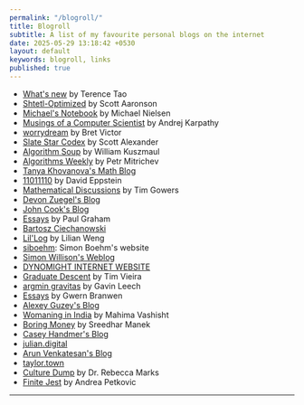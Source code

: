 ```yaml
---
permalink: "/blogroll/"
title: Blogroll
subtitle: A list of my favourite personal blogs on the internet
date: 2025-05-29 13:18:42 +0530
layout: default
keywords: blogroll, links
published: true
---
```


* [What's new](https://terrytao.wordpress.com/) by Terence Tao
* [Shtetl-Optimized](https://scottaaronson.blog/) by Scott Aaronson
* [Michael's Notebook](https://michaelnotebook.com/) by Michael Nielsen
* [Musings of a Computer Scientist](https://karpathy.github.io/) by Andrej Karpathy
* [worrydream](https://worrydream.com/) by Bret Victor
* [Slate Star Codex](https://slatestarcodex.com/) by Scott Alexander
* [Algorithm Soup](https://algorithmsoup.wordpress.com/) by William Kuszmaul
* [Algorithms Weekly](https://blog.mitrichev.ch/) by Petr Mitrichev
* [Tanya Khovanova's Math Blog](https://blog.tanyakhovanova.com/)
* [11011110](https://11011110.github.io/blog/) by David Eppstein
* [Mathematical Discussions](https://www.dpmms.cam.ac.uk/~wtg10/mathsindex.html) by Tim Gowers
* [Devon Zuegel's Blog](https://devonzuegel.com/)
* [John Cook's Blog](https://www.johndcook.com/blog/writing/)
* [Essays](https://paulgraham.com/articles.html) by Paul Graham
* [Bartosz Ciechanowski](https://ciechanow.ski/)
* [Lil'Log](https://lilianweng.github.io/) by Lilian Weng
* [siboehm](https://siboehm.com/): Simon Boehm's website
* [Simon Willison's Weblog](https://simonwillison.net/)
* [DYNOMIGHT INTERNET WEBSITE](https://dynomight.net/)
* [Graduate Descent](https://timvieira.github.io/blog) by Tim Vieira
* [argmin gravitas](https://www.gleech.org/) by Gavin Leech
* [Essays](https://gwern.net/) by Gwern Branwen
* [Alexey Guzey's Blog](https://guzey.com/)
* [Womaning in India](https://womaning.substack.com/) by Mahima Vashisht
* [Boring Money](https://boringmoney.in/) by Sreedhar Manek
* [Casey Handmer's Blog](https://caseyhandmer.wordpress.com/)
* [julian.digital](https://julian.digital/)
* [Arun Venkatesan's Blog](https://arun.is/blog/)
* [taylor.town](https://taylor.town/)
* [Culture Dump](https://culturedump.substack.com/) by Dr. Rebecca Marks
* [Finite Jest](https://andreapetkovic.substack.com/archive) by Andrea Petkovic

---
